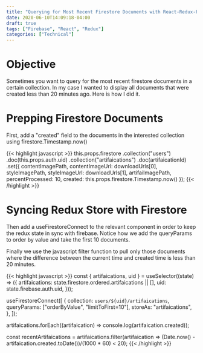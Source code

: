 ```yaml
---
title: "Querying for Most Recent Firestore Documents with React-Redux-Firebase"
date: 2020-06-10T14:09:18-04:00
draft: true
tags: ["Firebase", "React", "Redux"]
categories: ["Technical"]
---
```


# Objective

Sometimes you want to query for the most recent firestore documents in a certain collection. In my case I wanted to display all documents that were created less than 20 minutes ago. Here is how I did it.

# Prepping Firestore Documents

First, add a "created" field to the documents in the interested collection using firestore.Timestamp.now()

{{< highlight javascript >}}
this.props.firestore
  .collection("users")
  .doc(this.props.auth.uid)
  .collection("artifaications")
  .doc(artifaicationId)
  .set({
    contentImagePath,
    contentImageUrl: downloadUrls[0],
    styleImagePath,
    styleImageUrl: downloadUrls[1],
    artifaiImagePath,
    percentProcessed: 10,
    created: this.props.firestore.Timestamp.now()
  });
{{< /highlight >}}

# Syncing Redux Store with Firestore

Then add a useFirestoreConnect to the relevant component in order to keep the redux state in sync with firebase. Notice how we add the queryParams to order by value and take the first 10 documents.

Finally we use the javascript filter function to pull only those documents where the difference between the current time and created time is less than 20 minutes.

{{< highlight javascript >}}
const { artifaications, uid } = useSelector((state) => ({
  artifaications: state.firestore.ordered.artifaications || [],
  uid: state.firebase.auth.uid,
}));

useFirestoreConnect([
  {
    collection: `users/${uid}/artifaications`,
    queryParams: ["orderByValue", "limitToFirst=10"],
    storeAs: "artifaications",
  },
]);

artifaications.forEach((artifaication) => console.log(artifaication.created));

const recentArtifaications = artifaications.filter(artifaication => (Date.now() - artifaication.created.toDate())/(1000 * 60) < 20);
{{< /highlight >}}
